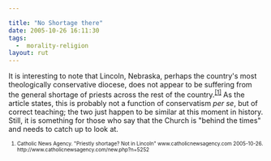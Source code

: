 ```yaml
---

title: "No Shortage there"
date: 2005-10-26 16:11:30
tags:
  -  morality-religion
layout: rut
---
```


<p>It is interesting to note that Lincoln, Nebraska, perhaps the country's most theologically conservative diocese, does not appear to be suffering from the general shortage of priests across the rest of the country.<sup><a href="http://www.catholicnewsagency.com/new.php?n=5252" title="Priestly shortage? Not in Lincoln">[1]</a></sup> As the article states, this is probably not a function of conservatism <em>per se</em>, but of correct teaching; the two just happen to be similar at this moment in history.  Still, it is something for those who say that the Church is "behind the times" and needs to catch up to look at.</p>  <font size="-2"> <ol> <li>Catholic News Agency.  "Priestly shortage? Not in Lincoln" www.catholicnewsagency.com 2005-10-26. http://www.catholicnewsagency.com/new.php?n=5252 </li> </ol> </font>


